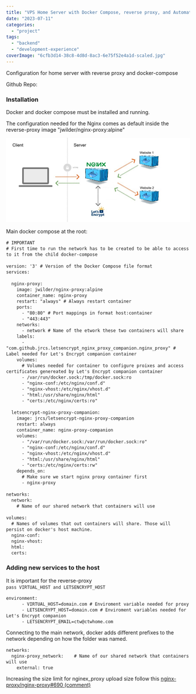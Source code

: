 ```yaml
---
title: "VPS Home Server with Docker Compose, reverse proxy, and Automatic SSL"
date: "2023-07-11"
categories: 
  - "project"
tags: 
  - "backend"
  - "development-experience"
coverImage: "6cfb3d14-38c8-4d8d-8ac3-6e75f52e4a1d-scaled.jpg"
---
```


Configuration for home server with reverse proxy and docker-compose

Github Repo:

### [](https://github.com/ctwhome/server/blob/main/README.md#installation)Installation

Docker and docker compose must be installed and running.

The configuration needed for the Nginx comes as default inside the reverse-proxy image "jwilder/nginx-proxy:alpine"

[![](images/194275504-265b194e-9426-4f81-bafc-1a69b2294450.png)](https://user-images.githubusercontent.com/4195550/194275504-265b194e-9426-4f81-bafc-1a69b2294450.png)

Main docker compose at the root:

```
# IMPORTANT
# First time to run the network has to be created to be able to access to it from the child docker-compose

version: '3' # Version of the Docker Compose file format
services:

  nginx-proxy:
    image: jwilder/nginx-proxy:alpine
    container_name: nginx-proxy
    restart: "always" # Always restart container
    ports:
      - "80:80" # Port mappings in format host:container
      - "443:443"
    networks:
      - network # Name of the etwork these two containers will share
    labels:
      - "com.github.jrcs.letsencrypt_nginx_proxy_companion.nginx_proxy" # Label needed for Let's Encrypt companion container
    volumes:
      # Volumes needed for container to configure proixes and access certificates genereated by Let's Encrypt companion container
      - /var/run/docker.sock:/tmp/docker.sock:ro
      - "nginx-conf:/etc/nginx/conf.d"
      - "nginx-vhost:/etc/nginx/vhost.d"
      - "html:/usr/share/nginx/html"
      - "certs:/etc/nginx/certs:ro"

  letsencrypt-nginx-proxy-companion:
    image: jrcs/letsencrypt-nginx-proxy-companion
    restart: always
    container_name: nginx-proxy-companion
    volumes:
      - "/var/run/docker.sock:/var/run/docker.sock:ro"
      - "nginx-conf:/etc/nginx/conf.d"
      - "nginx-vhost:/etc/nginx/vhost.d"
      - "html:/usr/share/nginx/html"
      - "certs:/etc/nginx/certs:rw"
    depends_on:
      # Make sure we start nginx proxy container first
      - nginx-proxy

networks:
  network:
    # Name of our shared network that containers will use

volumes:
  # Names of volumes that out containers will share. Those will persist on docker's host machine.
  nginx-conf:
  nginx-vhost:
  html:
  certs:
```

### Adding new services to the host

It is important for the reverse-proxy `pass VIRTUAL_HOST and LETSENCRYPT_HOST`

```
environment:
      - VIRTUAL_HOST=domain.com # Enviroment variable needed for proxy
      - LETSENCRYPT_HOST=domain.com # Enviroment variables needed for Let's Encrypt companion
      - LETSENCRYPT_EMAIL=ctw@ctwhome.com
```

Connecting to the main network, docker adds different prefixes to the network depending on how the folder was named.

```
networks:
  nginx-proxy_network:    # Name of our shared network that containers will use
    external: true
```

Increasing the size limit for nginex\_proxy upload size follow this [nginx-proxy/nginx-proxy#690 (comment)](https://github.com/nginx-proxy/nginx-proxy/issues/690#issuecomment-1405169132)
